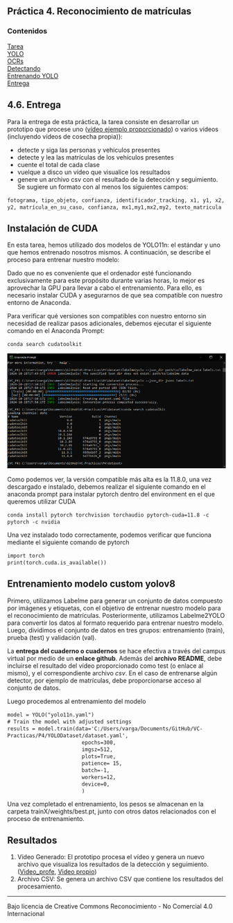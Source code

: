 ## Práctica 4. Reconocimiento de matrículas
### Contenidos

[Tarea](#41-aspectos-cubiertos)  
[YOLO](#42-yolo)  
[OCRs](#43-ocrs)  
[Detectando](#44-detectando-desde-muestro-codigo)  
[Entrenando YOLO](#45-entrenando-yolo)  
[Entrega](#46-entrega)

<!--[YOLOv7](#52-yolov7)  -->
## 4.6. Entrega

Para la entrega de esta práctica, la tarea consiste en desarrollar un prototipo que procese uno ([vídeo ejemplo proporcionado](https://alumnosulpgc-my.sharepoint.com/:v:/g/personal/mcastrillon_iusiani_ulpgc_es/EXRsnr4YuQ9CrhcekTPAD8YBMHgn16KwlunFg32iZM0xVQ?e=kzuw4l)) o varios vídeos (incluyendo vídeos de cosecha propia)):

- detecte y siga las personas y vehículos presentes
- detecte y lea las matrículas de los vehículos presentes
- cuente el total de cada clase
- vuelque a disco un vídeo que visualice los resultados
- genere un archivo csv con el resultado de la detección y seguimiento. Se sugiere un formato con al menos los siguientes campos:

```
fotograma, tipo_objeto, confianza, identificador_tracking, x1, y1, x2, y2, matrícula_en_su_caso, confianza, mx1,my1,mx2,my2, texto_matricula
```
## Instalación de CUDA
En esta tarea, hemos utilizado dos modelos de YOLO11n: el estándar y uno que hemos entrenado nosotros mismos. A continuación, se describe el proceso para entrenar nuestro modelo:

Dado que no es conveniente que el ordenador esté funcionando exclusivamente para este propósito durante varias horas, lo mejor es aprovechar la GPU para llevar a cabo el entrenamiento. Para ello, es necesario instalar CUDA y asegurarnos de que sea compatible con nuestro entorno de Anaconda.

Para verificar qué versiones son compatibles con nuestro entorno sin necesidad de realizar pasos adicionales, debemos ejecutar el siguiente comando en el Anaconda Prompt:

```
conda search cudatoolkit
```

![conda_search](images/Captura.PNG)

Como podemos ver, la versión compatible más alta es la 11.8.0, una vez descargado e instalado, debemos realizar el siguiente comando en el anaconda prompt para instalar pytorch dentro del environment en el que queremos utilizar CUDA

```
conda install pytorch torchvision torchaudio pytorch-cuda=11.8 -c pytorch -c nvidia
```

Una vez instalado todo correctamente, podemos verificar que funciona mediante el siguiente comando de pytorch

```
import torch
print(torch.cuda.is_available())
```

## Entrenamiento modelo custom yolov8

Primero, utilizamos Labelme para generar un conjunto de datos compuesto por imágenes y etiquetas, con el objetivo de entrenar nuestro modelo para el reconocimiento de matrículas. Posteriormente, utilizamos Labelme2YOLO para convertir los datos al formato requerido para entrenar nuestro modelo. Luego, dividimos el conjunto de datos en tres grupos: entrenamiento (train), prueba (test) y validación (val).


La **entrega del cuaderno o cuadernos** se hace efectiva a través del campus virtual por medio de un **enlace github**. Además del **archivo README**, debe incluirse el resultado del vídeo proporcionado como test (o enlace al mismo), y el correspondiente archivo *csv*. En el caso de entrenarse algún detector, por ejemplo de matrículas, debe proporcionarse acceso al conjunto de datos.

Luego procedemos al entrenamiento del modelo

```
model = YOLO("yolo11n.yaml")
# Train the model with adjusted settings
results = model.train(data='C:/Users/varga/Documents/GitHub/VC-Practicas/P4/YOLODataset/dataset.yaml', 
                        epochs=300, 
                        imgsz=512, 
                        plots=True,
                        patience= 15,
                        batch=-1,
                        workers=12,
                        device=0,
                        )  
```
Una vez completado el entrenamiento, los pesos se almacenan en la carpeta trainX/weights/best.pt, junto con otros datos relacionados con el proceso de entrenamiento.

## Resultados

1. Vídeo Generado: El prototipo procesa el vídeo y genera un nuevo archivo que visualiza los resultados de la detección y seguimiento. ([Video_profe](https://alumnosulpgc-my.sharepoint.com/:v:/g/personal/andres_vargas101_alu_ulpgc_es/EVRNr1zRNXxGp-j5GjCCnlMBVjz2_UT28lowG5pjy3pDKw?nav=eyJyZWZlcnJhbEluZm8iOnsicmVmZXJyYWxBcHAiOiJPbmVEcml2ZUZvckJ1c2luZXNzIiwicmVmZXJyYWxBcHBQbGF0Zm9ybSI6IldlYiIsInJlZmVycmFsTW9kZSI6InZpZXciLCJyZWZlcnJhbFZpZXciOiJNeUZpbGVzTGlua0NvcHkifX0&e=OeIrOn), [Video propio](https://alumnosulpgc-my.sharepoint.com/:v:/g/personal/andres_vargas101_alu_ulpgc_es/EcoFLbqUDbJCnvPlZ6fqaSMBePY2CUVLiTN5sCk7ELET6g?nav=eyJyZWZlcnJhbEluZm8iOnsicmVmZXJyYWxBcHAiOiJPbmVEcml2ZUZvckJ1c2luZXNzIiwicmVmZXJyYWxBcHBQbGF0Zm9ybSI6IldlYiIsInJlZmVycmFsTW9kZSI6InZpZXciLCJyZWZlcnJhbFZpZXciOiJNeUZpbGVzTGlua0NvcHkifX0&e=KLwmei))
3. Archivo CSV: Se genera un archivo CSV que contiene los resultados del procesamiento. 
***
Bajo licencia de Creative Commons Reconocimiento - No Comercial 4.0 Internacional
